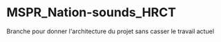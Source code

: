 # MSPR_Nation-sounds_HRCT
Branche pour donner l'architecture du projet sans casser le travail actuel

